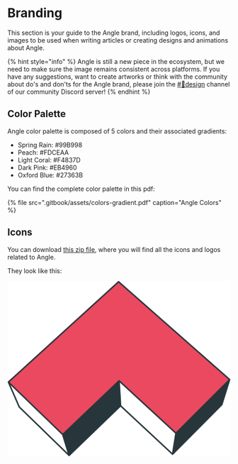 # Branding

This section is your guide to the Angle brand, including logos, icons, and images to be used when writing articles or creating designs and animations about Angle.

{% hint style="info" %}
Angle is still a new piece in the ecosystem, but we need to make sure the image remains consistent across platforms. If you have any suggestions, want to create artworks or think with the community about do's and don'ts for the Angle brand, please join the [#🎨design](https://discord.gg/qaVN8Bjnpn) channel of our  community Discord server!
{% endhint %}

## Color Palette

Angle color palette is composed of 5 colors and their associated gradients:

- Spring Rain: #99B998
- Peach: #FDCEAA
- Light Coral: #F4837D
- Dark Pink: #EB4960
- Oxford Blue: #27363B

You can find the complete color palette in this pdf:

{% file src=".gitbook/assets/colors-gradient.pdf" caption="Angle Colors" %}

## Icons

You can download [this zip file](../../.gitbook/assets/logo-icons.zip), where you will find all the icons and logos related to Angle.

They look like this:

![Angle Dark Pink Icon](.gitbook/assets/ICONS_ANGLE_LOGO_COLOR_DARK_PINK.png)
